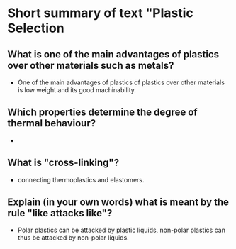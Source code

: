 # Short summary of text "Plastic Selection

## What is one of the main advantages of plastics over other materials such as metals?
* One of the main advantages of plastics of plastics over other materials is low weight and its good machinability. 

## Which properties determine the degree of thermal behaviour?
* 

## What is "cross-linking"?
* connecting thermoplastics and elastomers. 

## Explain (in your own words) what is meant by the rule "like attacks like"?
* Polar plastics can be attacked by plastic liquids, non-polar plastics can thus be attacked by non-polar liquids. 
